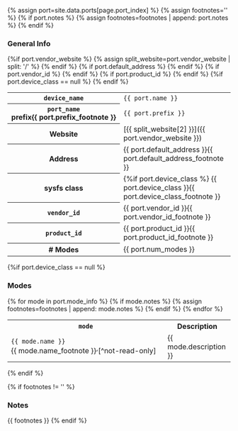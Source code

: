 {% assign port=site.data.ports[page.port_index] %}
{% assign footnotes='' %}
{% if port.notes %}
    {% assign footnotes=footnotes | append: port.notes %}
{% endif %}

<!-- the empty comments before and after the footnotes are to prevent unwanted
     spaces from being added between the spans -->

### General Info

<table class="table table-striped table-bordered">
    <tr>
        <th><code>device_name</code></th>
        <td><code>{{ port.name }}</code></td>
    </tr>
    <tr>
        <th>
            <code>port_name</code>
            <span markdown="1" style="white-space:nowrap;">prefix<!--
            {% if port.prefix_footnote %}
            -->{{ port.prefix_footnote }}<!--
            {% endif %}
            -->
            </span>
        </th>
        <td><code>{{ port.prefix }}</code></td>
    </tr>
    {%if port.vendor_website %}
    <tr>
        <th>Website</th>
        {% assign split_website=port.vendor_website | split: '/' %}
        <td><span markdown="1">[{{ split_website[2] }}]({{ port.vendor_website }})</span></td>
    </tr>
    {% endif %}
    {% if port.default_address %}
    <tr>
        <th>Address</th>
        <td>
            {{ port.default_address }}<!--
            {% if port.default_address_footnote %}
                --><span markdown="1">{{ port.default_address_footnote }}</span><!--
            {% endif %}
            -->
        </td>
    </tr>
    {% endif %}
    <tr>
        <th>sysfs class</th>
        <td>
            {%if port.device_class %}
                <span markdown="1">{{ port.device_class }}</span><!--
            {% else %}
                <span markdown="1">[lego-port]</span><!--
            {% endif %}
            {%if port.device_class_footnote %}
                --><span markdown="1">{{ port.device_class_footnote }}</span><!--
            {% endif %}
            -->
        </td>
    </tr>
    {% if port.vendor_id %}
    <tr>
        <th><code>vendor_id</code></th>
        <td>
            {{ port.vendor_id }}<!--
            {% if port.vendor_id_footnote %}
                --><span markdown="1">{{ port.vendor_id_footnote }}</span><!--
            {% endif %}
            -->
        </td>
    </tr>
    {% endif %}
    {% if port.product_id %}
    <tr>
        <th><code>product_id</code></th>
        <td>
            {{ port.product_id }}<!--
            {% if port.product_id_footnote %}
                --><span markdown="1">{{ port.product_id_footnote }}</span><!--
            {% endif %}
            -->
        </td>
    </tr>
    {% endif %}
    {%if port.device_class == null %}
    <tr>
        <th># Modes</th>
        <td>{{ port.num_modes }}</td>
    </tr>
    {% endif %}
</table>

{%if port.device_class == null %}
### Modes

<table id="sensor-modes" class="table table-striped table-bordered">
    <tr>
        <th><code>mode</code></th>
        <th>Description</th>
    </tr>
    {% for mode in port.mode_info %}
    {% if mode.notes %}
        {% assign footnotes=footnotes | append: mode.notes %}
    {% endif %}
    <tr>
        <td style="white-space:nowrap;">
            <code>{{ mode.name }}</code><!--
            {% if mode.name_footnote %}
                --><span markdown="1">{{ mode.name_footnote }}</span><!--
            {% endif %}
            {% if port.num_read_only_modes %}
                {% assign num_read_only_modes=port.num_read_only_modes | plus: 0 %}
                {%if forloop.index > num_read_only_modes %}
                    {% if mode.name_footnote %}
                        --><sup>,</sup><!--
                    {% endif %}
                    --><span markdown="1">[^not-read-only]</span><!--
                {% endif %}
            {% endif %}
            -->
        </td>
        <td><span markdown="1">{{ mode.description }}</span></td>
    </tr>
    {% endfor %}
</table>
{% endif %}

{% if footnotes != '' %}
### Notes

{{ footnotes }}
{% endif %}

[lego-port]: ../../drivers/lego-port-class